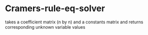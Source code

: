# Cramers-rule-eq-solver
takes a coefficient matrix (n by n) and a constants matrix and returns corresponding unknown variable values
